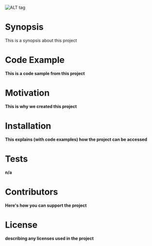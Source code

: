 ![ALT tag](https://raw.github.com/jstep84/group_project/app/assets/images/essential_logo.psd)

<h1>Synopsis</h1>
<p>This is a synopsis about this project</p><b>

<h1>Code Example</h1>
<p>This is a code sample from this project</p><b>

<h1>Motivation</h1>
<p>This is why we created this project</p><b>

<h1>Installation</h1>
<p>This explains (with code examples) how the project can be accessed</p><b>

<h1>Tests</h1>
<p>n/a</p><b>

<h1>Contributors</h1>
<p>Here's how you can support the project</p><b>

<h1>License</h1>
<p>describing any licenses used in the project</p>


<!-- https://photos-1.dropbox.com/t/2/AACn5ZALqK_hwXq70VdAcYiGF4sey3oOCTUWNRtKhMcG5w/12/384184539/png/32x32/1/_/1/2/essential_logo.psd/EIK7pIcDGPoPIAEoAQ/R846ReTZ98Aj9xT5vh34Ssdz2g9I8TEhPqbwFF2v8Ew?size_mode=5 -->